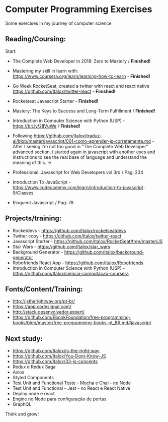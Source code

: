 # Computer Programming Exercises
Some exercises in my journey of computer science

## Reading/Coursing:

Start:

- The Complete Web Developer in 2018: Zero to Mastery / **Finished!**
- Mastering my skill in learn with: https://www.coursera.org/learn/learning-how-to-learn - **Finished!**
- Go Week RocketSeat, created a twitter with react and react native https://github.com/Italox/twitter-react - **Finished!**
- Rocketseat Javascript Starter - **Finished!**
- Mastery: The Keys to Success and Long-Term Fulfillment / **Finished!**
- Introduction in Computer Science with Python (USP) - https://bit.ly/2IIVuWe / **Finished!**
- Following https://github.com/Italox/traduz-ai/blob/master/javascript/001-como-aprender-js-corretamente.md - After I seeing i'm not too good in "The Complete Web Developer" advanced section, i started again in javascript with another eyes and instructions to see the real base of language and understand the meaning of this. ->

- Professional: Javascript for Web Developers vol 3rd / Pag: 234
- Introduction To JavaScript - https://www.codecademy.com/learn/introduction-to-javascript : 9/Classes
- Eloquent Javascript / Pag: 78

## Projects/training:

- Rocketdevs - https://github.com/Italox/rocketseatdevs
- Twitter copy - https://github.com/Italox/twitter-react
- Javascript Starter - https://github.com/Italox/RocketSeat/tree/master/JS
- Star Wars - https://github.com/Italox/star_wars
- Background Generator - https://github.com/Italox/background-generator
- Robofriends React App - https://github.com/Italox/Robofriends
- Introduction in Computer Science with Python (USP) - https://github.com/Italox/ciencia-computacao-coursera


## Fonts/Content/Training:
- http://jstherightway.org/pt-br/
- https://app.codesignal.com/
- http://stack.desenvolvedor.expert/
- https://github.com/EbookFoundation/free-programming-books/blob/master/free-programming-books-pt_BR.md#javascript

## Next study:

- https://github.com/Italox/js-the-right-way
- https://github.com/Italox/You-Dont-Know-JS
- https://github.com/Italox/33-js-concepts
- Redux e Redux Saga
- Axios
- Styled Components
- Test Unit and Functional Teste - Mocha e Chai - no Node
- Test Unit and Functional - Jest - no React e React Native
- Deploy node e react
- Engine no Node para configuração de portas
- GraphQL

Think and grow!
